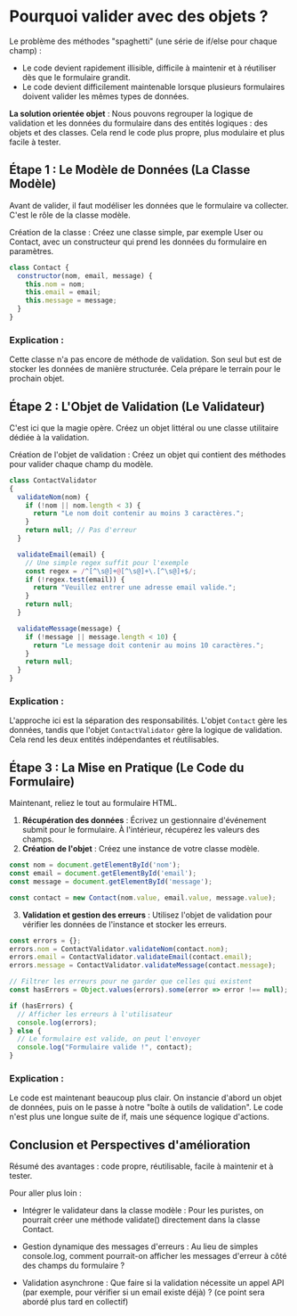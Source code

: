 # Pourquoi valider avec des objets ?

Le problème des méthodes "spaghetti" (une série de if/else pour chaque champ) :

- Le code devient rapidement illisible, difficile à maintenir et à réutiliser dès que le formulaire grandit.
- Le code devient difficilement maintenable lorsque plusieurs formulaires doivent valider les mêmes types de données.

**La solution orientée objet** : Nous pouvons regrouper la logique de validation et les données du formulaire dans des entités logiques : des objets et des classes. Cela rend le code plus propre, plus modulaire et plus facile à tester.

## Étape 1 : Le Modèle de Données (La Classe Modèle)

Avant de valider, il faut modéliser les données que le formulaire va collecter. C'est le rôle de la classe modèle.

Création de la classe : Créez une classe simple, par exemple User ou Contact, avec un constructeur qui prend les données du formulaire en paramètres.

```js
class Contact {
  constructor(nom, email, message) {
    this.nom = nom;
    this.email = email;
    this.message = message;
  }
}
```

### Explication : 

Cette classe n'a pas encore de méthode de validation. Son seul but est de stocker les données de manière structurée. Cela prépare le terrain pour le prochain objet.

## Étape 2 : L'Objet de Validation (Le Validateur)

C'est ici que la magie opère. Créez un objet littéral ou une classe utilitaire dédiée à la validation.

Création de l'objet de validation : Créez un objet qui contient des méthodes pour valider chaque champ du modèle.


```js
class ContactValidator 
{
  validateNom(nom) {
    if (!nom || nom.length < 3) {
      return "Le nom doit contenir au moins 3 caractères.";
    }
    return null; // Pas d'erreur
  }

  validateEmail(email) {
    // Une simple regex suffit pour l'exemple
    const regex = /^[^\s@]+@[^\s@]+\.[^\s@]+$/;
    if (!regex.test(email)) {
      return "Veuillez entrer une adresse email valide.";
    }
    return null;
  }

  validateMessage(message) {
    if (!message || message.length < 10) {
      return "Le message doit contenir au moins 10 caractères.";
    }
    return null;
  }
}
```

### Explication : 

L'approche ici est la séparation des responsabilités. L'objet `Contact` gère les données, tandis que l'objet `ContactValidator` gère la logique de validation. Cela rend les deux entités indépendantes et réutilisables.

## Étape 3 : La Mise en Pratique (Le Code du Formulaire)

Maintenant, reliez le tout au formulaire HTML.

1. **Récupération des données** : Écrivez un gestionnaire d'événement submit pour le formulaire. À l'intérieur, récupérez les valeurs des champs.
2. **Création de l'objet** : Créez une instance de votre classe modèle.

```js
const nom = document.getElementById('nom');
const email = document.getElementById('email');
const message = document.getElementById('message');

const contact = new Contact(nom.value, email.value, message.value);
```

3. **Validation et gestion des erreurs** : Utilisez l'objet de validation pour vérifier les données de l'instance et stocker les erreurs.


```js
const errors = {};
errors.nom = ContactValidator.validateNom(contact.nom);
errors.email = ContactValidator.validateEmail(contact.email);
errors.message = ContactValidator.validateMessage(contact.message);

// Filtrer les erreurs pour ne garder que celles qui existent
const hasErrors = Object.values(errors).some(error => error !== null);

if (hasErrors) {
  // Afficher les erreurs à l'utilisateur
  console.log(errors);
} else {
  // Le formulaire est valide, on peut l'envoyer
  console.log("Formulaire valide !", contact);
}
```

### Explication : 


Le code est maintenant beaucoup plus clair. On instancie d'abord un objet de données, puis on le passe à notre "boîte à outils de validation". Le code n'est plus une longue suite de if, mais une séquence logique d'actions.


## Conclusion et Perspectives d'amélioration

Résumé des avantages : code propre, réutilisable, facile à maintenir et à tester.

Pour aller plus loin : 

- Intégrer le validateur dans la classe modèle : Pour les puristes, on pourrait créer une méthode validate() directement dans la classe Contact.

- Gestion dynamique des messages d'erreurs : Au lieu de simples console.log, comment pourrait-on afficher les messages d'erreur à côté des champs du formulaire ?

- Validation asynchrone : Que faire si la validation nécessite un appel API (par exemple, pour vérifier si un email existe déjà) ? (ce point sera abordé plus tard en collectif)
